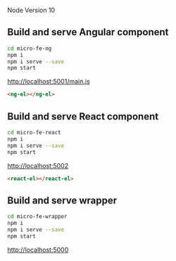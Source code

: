 Node Version 10

## Build and serve Angular component

```sh
cd micro-fe-ng
npm i
npm i serve --save
npm start
```
[http://localhost:5001/main.js](http://localhost:5001/main.js)

```html
<ng-el></ng-el>
```

## Build and serve React component

```sh
cd micro-fe-react
npm i
npm i serve --save
npm start
```
[http://localhost:5002](http://localhost:5002)


```html
<react-el></react-el>
```

## Build and serve wrapper

```sh
cd micro-fe-wrapper
npm i
npm i serve --save
npm start
```
[http://localhost:5000](http://localhost:5000)
